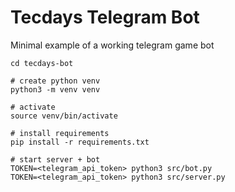 # Tecdays Telegram Bot

Minimal example of a working telegram game bot

```shell
cd tecdays-bot

# create python venv
python3 -m venv venv

# activate
source venv/bin/activate

# install requirements
pip install -r requirements.txt

# start server + bot
TOKEN=<telegram_api_token> python3 src/bot.py
TOKEN=<telegram_api_token> python3 src/server.py

```


